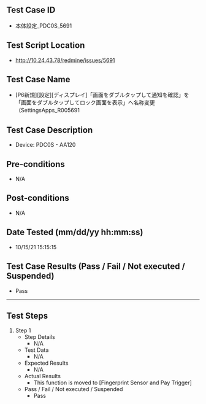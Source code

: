 ## Test Case ID
* 本体設定_PDC0S_5691
## Test Script Location
* http://10.24.43.78/redmine/issues/5691
## Test Case Name
* [P6新規][設定][ディスプレイ]「画面をダブルタップして通知を確認」を「画面をダブルタップしてロック画面を表示」へ名称変更（SettingsApps_R005691
## Test Case Description
* Device: PDC0S - AA120
## Pre-conditions
* N/A
## Post-conditions
* N/A
## Date Tested (mm/dd/yy hh:mm:ss)
* 10/15/21 15:15:15
## Test Case Results (Pass / Fail / Not executed / Suspended)
* Pass
---
## Test Steps
1. Step 1
	* Step Details
		* N/A
	* Test Data
		* N/A
	* Expected Results
		* N/A
	* Actual Results
		* This function is moved to [Fingerprint Sensor and Pay Trigger]
	* Pass / Fail / Not executed / Suspended
		* Pass
